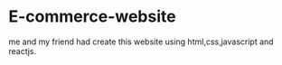 # E-commerce-website
me and my friend had create this website using html,css,javascript and reactjs.
